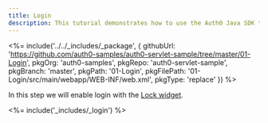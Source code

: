 ```yaml
---
title: Login
description: This tutorial demonstrates how to use the Auth0 Java SDK to add authentication and authorization to your web app
---
```


<%= include('../../_includes/_package', {
  githubUrl: 'https://github.com/auth0-samples/auth0-servlet-sample/tree/master/01-Login',
  pkgOrg: 'auth0-samples',
  pkgRepo: 'auth0-servlet-sample',
  pkgBranch: 'master',
  pkgPath: '01-Login',
  pkgFilePath: '01-Login/src/main/webapp/WEB-INF/web.xml',
  pkgType: 'replace'
}) %>

In this step we will enable login with the [Lock widget](/libraries/lock).

<%= include('_includes/_login') %>
